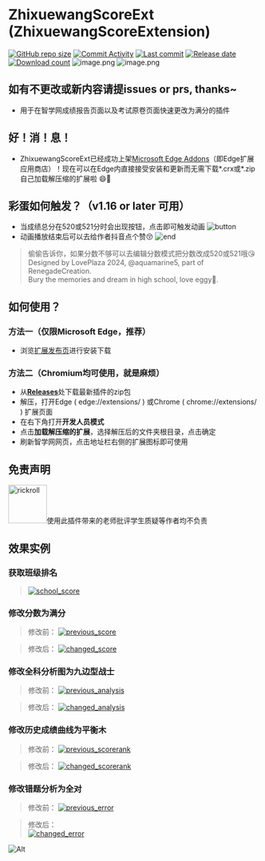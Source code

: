 # ZhixuewangScoreExt (ZhixuewangScoreExtension)

[![GitHub repo size](https://img.shields.io/github/repo-size/aquamarine5/ZhixuewangScoreExt)](https://github.com/aquamarine5/ZhixuewangScoreExt)
[![Commit Activity](https://img.shields.io/github/commit-activity/m/aquamarine5/ZhixuewangScoreExt)]()
[![Last commit](https://img.shields.io/github/last-commit/aquamarine5/ZhixuewangScoreExt)]()
[![Release date](https://img.shields.io/github/release-date-pre/aquamarine5/ZhixuewangScoreExt)]()
[![Download count](https://img.shields.io/github/downloads/aquamarine5/ZhixuewangScoreExt/total)]()
![image.png](https://s2.loli.net/2022/05/22/4Ze5j3ysloSVCGn.png)
![image.png](https://s2.loli.net/2024/05/19/bIS4BwxtVlgUQRy.png)
  
## **如有不更改或新内容请提issues or prs, thanks~**

- 用于在智学网成绩报告页面以及考试原卷页面快速更改为满分的插件

## **好！消！息！**

- ZhixuewangScoreExt已经成功上架[Microsoft Edge Addons](https://microsoftedge.microsoft.com/addons/detail/zhixuewangscoreext/ppkbngflajmbfhdjeaiccfdjohldjhld)（即Edge扩展应用商店）！现在可以在Edge内直接接受安装和更新而无需下载*.crx或*.zip自己加载解压缩的扩展啦 😄🎉

## 彩蛋如何触发？（v1.16 or later 可用）

- 当成绩总分在520或521分时会出现按钮，点击即可触发动画
![button](README_images/loveplaza_start.png)
- 动画播放结束后可以去给作者抖音点个赞😚
![end](README_images/loveplaza_animated.png)

> 偷偷告诉你，如果分数不够可以去编辑分数模式把分数改成520或521哦😘  
> Designed by LovePlaza 2024, @aquamarine5, part of RenegadeCreation.  
> Bury the memories and dream in high school, love eggy🍍.

## 如何使用？

### 方法一（仅限Microsoft Edge，推荐）

- 浏览[扩展发布页](https://microsoftedge.microsoft.com/addons/detail/zhixuewangscoreext/ppkbngflajmbfhdjeaiccfdjohldjhld)进行安装下载

### 方法二（Chromium均可使用，就是麻烦）

- 从[**Releases**](https://github.com/aquamarine5/ZhixuewangScoreExt/releases)处下载最新插件的zip包
- 解压，打开Edge ( edge://extensions/ ) 或Chrome ( chrome://extensions/ ) 扩展页面
- 在右下角打开**开发人员模式**
- 点击**加载解压缩的扩展**，选择解压后的文件夹根目录，点击确定
- 刷新智学网网页，点击地址栏右侧的扩展图标即可使用

## 免责声明

<img src="README_images/klee_emoji.png" width="77" alt="rickroll">使用此插件带来的老师批评学生质疑等作者均不负责

## 效果实例

### 获取班级排名
>
> [![school_score](README_images/classRank.png)]()
>
### 修改分数为满分
>
> 修改前：
> [![previous_score](README_images/previous_score.png)]()

> 修改后：
> [![changed_score](README_images/changed_score.png)]()
>
### 修改全科分析图为九边型战士
>
> 修改前：
> [![previous_analysis](README_images/previous_analysis.png)]()

> 修改后：
> [![changed_analysis](README_images/changed_analysis.png)]()
>
### 修改历史成绩曲线为平衡木
>
> 修改前：
> [![previous_scorerank](README_images/previous_scoreRank.png)]()

> 修改后：
> [![changed_scorerank](README_images/changed_scoreRank.png)]()
>
### 修改错题分析为全对
>
> 修改前：
> [![previous_error](README_images/previous_error.png)]()

> 修改后：  
> [![changed_error](README_images/changed_error.png)]()

![Alt](https://repobeats.axiom.co/api/embed/55b0946e57e5680f4a865aeb6f1b25f7e55d600e.svg "Repobeats analytics image")  
